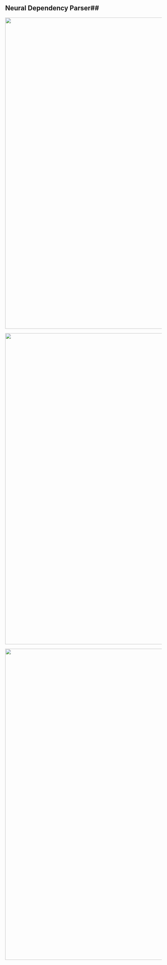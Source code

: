 ## Neural Dependency Parser##
<p align="center">
  <img height="1000" width="1000" src="https://github.com/RishikeshDhayarkar/cs224n/blob/master/a3/student/parser/parser_out.png">
</p>

<p align="center">
  <img height="1000" width="1000" src="https://github.com/RishikeshDhayarkar/cs224n/blob/master/a3/student/parser/parser_out_2.png">
</p>

<p align="center">
  <img height="1000" width="1000" src="https://github.com/RishikeshDhayarkar/cs224n/blob/master/a3/student/parser/parser_out_3png">
</p>
